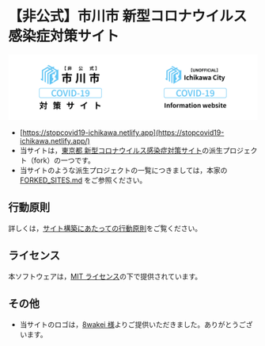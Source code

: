 # 【非公式】市川市 新型コロナウイルス感染症対策サイト

<!-- img タグ同士が同一行に存在しないと，横並びになってくれない -->

[<img src="./static/ogp.png" alt="【非公式】市川市 新型コロナウイルス感染症対策サイト" width="50%"><img src="./static/ogp/en/ogp-image.png" alt="【UNOFFICIAL】 Ichikawa City COVID-19 information website" width="50%">](https://stopcovid19-ichikawa.netlify.app/)

- [https://stopcovid19-ichikawa.netlify.app](https://stopcovid19-ichikawa.netlify.app/)
- 当サイトは，[東京都 新型コロナウイルス感染症対策サイト](https://github.com/tokyo-metropolitan-gov/covid19)の派生プロジェクト（fork）の一つです。
- 当サイトのような派生プロジェクトの一覧につきましては，本家の [FORKED_SITES.md](https://github.com/tokyo-metropolitan-gov/covid19/blob/development/FORKED_SITES.md) をご参照ください。

## 行動原則

詳しくは，[サイト構築にあたっての行動原則](./CODE_OF_CONDUCT.md)をご覧ください。

## ライセンス

本ソフトウェアは，[MIT ライセンス](./LICENSE.txt)の下で提供されています。

## その他

- 当サイトのロゴは，[8wakei 様](https://twitter.com/8wakei/status/1270536608740077569)よりご提供いただきました。ありがとうございます。
